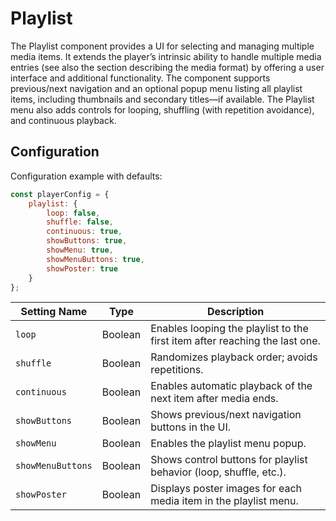 # Playlist

The Playlist component provides a UI for selecting and managing multiple media items. It extends the player’s intrinsic ability to handle multiple media entries (see also the section describing the media format) by offering a user interface and additional functionality. The component supports previous/next navigation and an optional popup menu listing all playlist items, including thumbnails and secondary titles—if available. The Playlist menu also adds controls for looping, shuffling (with repetition avoidance), and continuous playback.

## Configuration

Configuration example with defaults:

```javascript
const playerConfig = {
    playlist: {
        loop: false,
        shuffle: false,
        continuous: true,
        showButtons: true,
        showMenu: true,
        showMenuButtons: true,
        showPoster: true
    }
};
```

| Setting Name      | Type    | Description                                                  |
| ----------------- | ------- | ------------------------------------------------------------ |
| `loop`            | Boolean | Enables looping the playlist to the first item after reaching the last one. |
| `shuffle`         | Boolean | Randomizes playback order; avoids repetitions.               |
| `continuous`      | Boolean | Enables automatic playback of the next item after media ends. |
| `showButtons`     | Boolean | Shows previous/next navigation buttons in the UI.            |
| `showMenu`        | Boolean | Enables the playlist menu popup.                             |
| `showMenuButtons` | Boolean | Shows control buttons for playlist behavior (loop, shuffle, etc.). |
| `showPoster`      | Boolean | Displays poster images for each media item in the playlist menu. |
